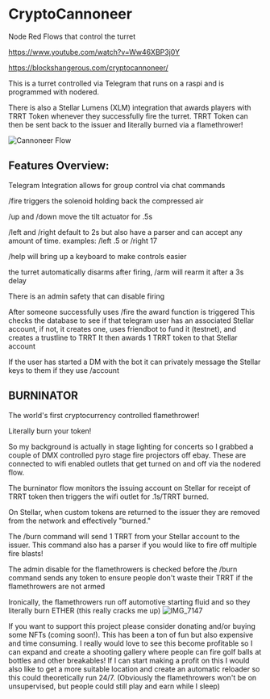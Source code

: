 # CryptoCannoneer
Node Red Flows that control the turret

https://www.youtube.com/watch?v=Ww46XBP3j0Y

https://blockshangerous.com/cryptocannoneer/

This is a turret controlled via Telegram that runs on a raspi and is programmed with nodered.

There is also a Stellar Lumens (XLM) integration that awards players with TRRT Token whenever they successfully fire the turret.
TRRT Token can then be sent back to the issuer and literally burned via a flamethrower!

![Cannoneer Flow](https://user-images.githubusercontent.com/79179630/115274504-990b0500-a0f5-11eb-9e1f-23bb06f0cf15.PNG)

## Features Overview:

Telegram Integration allows for group control via chat commands

/fire triggers the solenoid holding back the compressed air

/up and /down move the tilt actuator for .5s

/left and /right default to 2s but also have a parser and can accept any amount of time. examples: /left .5 or /right 17

/help will bring up a keyboard to make controls easier


the turret automatically disarms after firing, /arm will rearm it after a 3s delay

There is an admin safety that can disable firing

After someone successfully uses /fire the award function is triggered
This checks the database to see if that telegram user has an associated Stellar account, if not, it creates one, uses friendbot to fund it (testnet), and creates a trustline to TRRT
It then awards 1 TRRT token to that Stellar account

If the user has started a DM with the bot it can privately message the Stellar keys to them if they use /account


## BURNINATOR

The world's first cryptocurrency controlled flamethrower!

Literally burn your token!

So my background is actually in stage lighting for concerts so I grabbed a couple of DMX controlled pyro stage fire projectors off ebay.
These are connected to wifi enabled outlets that get turned on and off via the nodered flow.

The burninator flow monitors the issuing account on Stellar for receipt of TRRT token then triggers the wifi outlet for .1s/TRRT burned.

On Stellar, when custom tokens are returned to the issuer they are removed from the network and effectively "burned."

The /burn command will send 1 TRRT from your Stellar account to the issuer. This command also has a parser if you would like to fire off multiple fire blasts!

The admin disable for the flamethrowers is checked before the /burn command sends any token to ensure people don't waste their TRRT if the flamethrowers are not armed

Ironically, the flamethrowers run off automotive starting fluid and so they literally burn ETHER (this really cracks me up)
![IMG_7147](https://user-images.githubusercontent.com/79179630/115277046-a37ace00-a0f8-11eb-8c06-ab66c9ddfc26.jpg)


If you want to support this project please consider donating and/or buying some NFTs (coming soon!). This has been a ton of fun but also expensive and time consuming. I really would love to see this become profitable so I can expand and create a shooting gallery where people can fire golf balls at bottles and other breakables! If I can start making a profit on this I would also like to get a more suitable location and create an automatic reloader so this could theoretically run 24/7. (Obviously the flamethrowers won't be on unsupervised, but people could still play and earn while I sleep)

